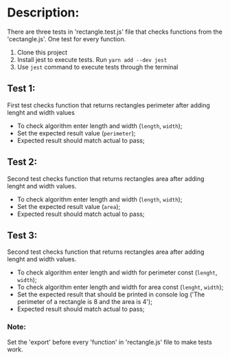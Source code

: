 # Description:
There are three tests in 'rectangle.test.js' file that checks functions from the 'cectangle.js'.
One test for every function.

1. Clone this project 
2. Install jest to execute tests. Run `yarn add --dev jest`
3. Use `jest` command to execute tests through the terminal

## Test 1:
First test checks function that returns rectangles perimeter after adding lenght and width values

- To check algorithm enter length and width (`length`, `width`);
- Set the expected result value (`perimeter`);
- Expected result should match actual to pass;

## Test 2:
Second test checks function that returns rectangles area after adding lenght and width values.

- To check algorithm enter length and width (`length`, `width`);
- Set the expected result value (`area`);
- Expected result should match actual to pass;

## Test 3:
Second test checks function that returns rectangles area after adding lenght and width values.

- To check algorithm enter length and width for perimeter const (`lenght`, `width`);
- To check algorithm enter length and width for area const (`lenght`, `width`);
- Set the expected result that should be printed in console log ('The perimeter of a rectangle is 8 and the area is 4');
- Expected result should match actual to pass;

### Note:
Set the 'export' before every 'function' in 'rectangle.js' file to make tests work.
